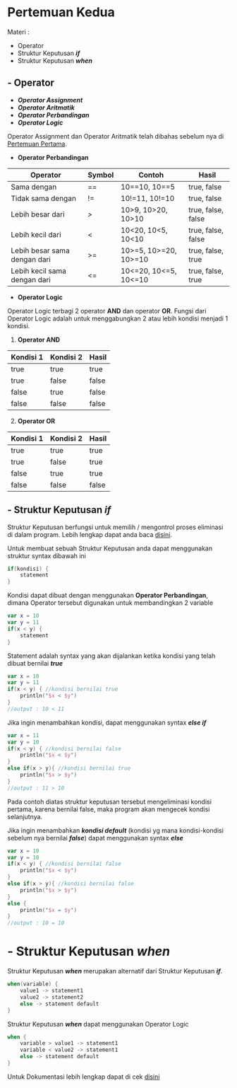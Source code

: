 # Pertemuan Kedua

Materi :
- Operator
- Struktur Keputusan ***if***
- Struktur Keputusan ***when***

## - Operator

- ***Operator Assignment***
- ***Operator Aritmatik***
- ***Operator Perbandingan***
- ***Operator Logic***

Operator Assignment dan Operator Aritmatik telah dibahas sebelum nya di 
[Pertemuan Pertama](../pertemuan1).

- **Operator Perbandingan**

| Operator                     | Symbol | Contoh                | Hasil              |
|------------------------------|--------|-----------------------|--------------------|
| Sama dengan                  | ==     | 10==10, 10==5         | true, false        |
| Tidak sama dengan            | !=     | 10!=11, 10!=10        | true, false        |
| Lebih besar dari             | *>*    | 10>9, 10>20, 10>10    | true, false, false |
| Lebih kecil dari             | <      | 10<20, 10<5, 10<10    | true, false, false |
| Lebih besar sama dengan dari | >=     | 10>=5, 10>=20, 10>=10 | true, false, true  |
| Lebih kecil sama dengan dari | <=     | 10<=20, 10<=5, 10<=10 | true, false, true  |

- **Operator Logic**

Operator Logic terbagi 2 operator **AND** dan operator **OR**. Fungsi dari Operator Logic adalah 
untuk menggabungkan 2 atau lebih kondisi menjadi 1 kondisi.

1. **Operator AND**

| Kondisi 1 | Kondisi 2 | Hasil |
|-----------|-----------|-------|
| true      | true      | true  |
| true      | false     | false |
| false     | true      | false |
| false     | false     | false |

2. **Operator OR**

| Kondisi 1 | Kondisi 2 | Hasil |
|-----------|-----------|-------|
| true      | true      | true  |
| true      | false     | true  |
| false     | true      | true  |
| false     | false     | false |

## - Struktur Keputusan ***if***

Struktur Keputusan berfungsi untuk memilih / mengontrol proses eliminasi di dalam program.
Lebih lengkap dapat anda baca [disini](https://en.wikipedia.org/wiki/Conditional_(computer_programming)).

Untuk membuat sebuah Struktur Keputusan anda dapat menggunakan struktur syntax dibawah ini
```kotlin
if(kondisi) {
    statement
}
```
Kondisi dapat dibuat dengan menggunakan **Operator Perbandingan**, dimana Operator tersebut digunakan
untuk membandingkan 2 variable
```kotlin
var x = 10
var y = 11
if(x < y) {
    statement
}
```
Statement adalah syntax yang akan dijalankan ketika kondisi yang telah dibuat bernilai ***true***
```kotlin
var x = 10
var y = 11
if(x < y) { //kondisi bernilai true
    println("$x < $y")
}
//output : 10 < 11
```
Jika ingin menambahkan kondisi, dapat menggunakan syntax ***else if***
```kotlin
var x = 11
var y = 10
if(x < y) { //kondisi bernilai false
    println("$x < $y")
}
else if(x > y){ //kondisi bernilai true
    println("$x > $y")
}
//output : 11 > 10
```
Pada contoh diatas struktur keputusan tersebut mengeliminasi kondisi pertama,
karena bernilai false, maka program akan mengecek kondisi selanjutnya.

Jika ingin menambahkan ***kondisi default*** (kondisi yg mana kondisi-kondisi sebelum nya bernilai ***false***)
dapat menggunakan syntax ***else***
```kotlin
var x = 10
var y = 10
if(x < y) { //kondisi bernilai false
    println("$x < $y")
}
else if(x > y){ //kondisi bernilai false
    println("$x > $y")
}
else { 
    println("$x = $y")
}
//output : 10 = 10
```

# - Struktur Keputusan ***when***

Struktur Keputusan ***when*** merupakan alternatif dari Struktur Keputusan ***if***.
```kotlin
when(variable) {
    value1 -> statement1
    value2 -> statement2
    else -> statement default
}
```

Struktur Keputusan ***when*** dapat menggunakan Operator Logic
```kotlin
when {
    variable > value1 -> statement1
    variable < value2 -> statement1
    else -> statement default
}
```
Untuk Dokumentasi lebih lengkap dapat di cek [disini](https://kotlinlang.org/docs/reference/control-flow.html#when-expression)